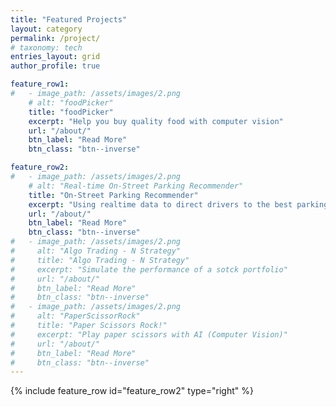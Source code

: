 ```yaml
---
title: "Featured Projects"
layout: category
permalink: /project/
# taxonomy: tech
entries_layout: grid
author_profile: true

feature_row1:
#   - image_path: /assets/images/2.png
    # alt: "foodPicker"
    title: "foodPicker"
    excerpt: "Help you buy quality food with computer vision"
    url: "/about/"
    btn_label: "Read More"
    btn_class: "btn--inverse"

feature_row2:
#   - image_path: /assets/images/2.png
    # alt: "Real-time On-Street Parking Recommender"
    title: "On-Street Parking Recommender"
    excerpt: "Using realtime data to direct drivers to the best parking spot"
    url: "/about/"
    btn_label: "Read More"
    btn_class: "btn--inverse"
#   - image_path: /assets/images/2.png
#     alt: "Algo Trading - N Strategy"
#     title: "Algo Trading - N Strategy"
#     excerpt: "Simulate the performance of a sotck portfolio"
#     url: "/about/"
#     btn_label: "Read More"
#     btn_class: "btn--inverse"
#   - image_path: /assets/images/2.png
#     alt: "PaperScissorRock"
#     title: "Paper Scissors Rock!"
#     excerpt: "Play paper scissors with AI (Computer Vision)"
#     url: "/about/"
#     btn_label: "Read More"
#     btn_class: "btn--inverse"
---
```


{% include feature_row id="feature_row2" type="right" %}

